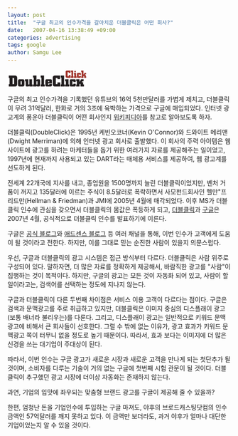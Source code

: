 ```yaml
---
layout: post
title:  "구글 최고의 인수가격을 갈아치운 더블클릭은 어떤 회사?"
date:   2007-04-16 13:38:49 +09:00
categories: advertising
tags: google
author: Samgu Lee
---
```

![더블클릭 로고](/assets/double-click-logo.png)

구글의 최고 인수가격을 기록했던 유튜브의 16억 5천만달러를 가볍게 제치고, 더블클릭이 무려 31억달러, 한화로 거의 3조에 육박하는 가격으로 구글에 매입되었다. 인터넷 광고계의 풍운아 더블클릭이 어떤 회사인지 [위키피디아](http://en.wikipedia.org/wiki/DoubleClick)를 참고로 알아보도록 하자.

더블클릭(DoubleClick)은 1995년 케빈오코너(Kevin O'Connor)와 드와이트 메리맨(Dwight Merriman)에 의해 인터넷 광고 회사로 출발했다. 이 회사의 주력 아이템은 웹사이트에 광고를 하려는 마케터들을 돕기 위한 여러가지 자료를 제공해주는 일이었고, 1997년에 현재까지 사용되고 있는 DART라는 매체용 서비스를 제공하여, 웹 광고계를 선도하게 된다.

전세계 22개국에 지사를 내고, 종업원을 1500명까지 늘린 더블클릭이었지만, 벤처 거품이 꺼지고 135달러에 이르는 주식이 8.5달러로 폭락하면서 사모펀드회사인 헬만"프리드만(Hellman & Friedman)과 JMI에 2005년 4월에 매각되었다. 이후 MS가 더블클릭 인수에 관심을 갖으면서 더블클릭의 몸값은 폭등하게 되고, [더블클릭](http://www.doubleclick.com/us/about_doubleclick/press_releases/default.asp?p=572)과 [구글](http://www.google.com/intl/en/press/pressrel/doubleclick.html)은 2007년 4월, 공식적으로 더블클릭 인수를 발표하기에 이른다.

구글은 [공식 블로그](http://googleblog.blogspot.com/2007/04/next-step-in-google-advertising.html)와 [애드센스 블로그](http://adsense-ko.blogspot.com/2007/04/doubleclick.html) 등 여러 채널을 통해, 이번 인수가 고객에게 도움이 될 것이라고 전한다. 하지만, 이를 그대로 믿는 순진한 사람이 있을지 의문스럽다.

우선, 구글과 더블클릭의 광고 시스템은 접근 방식부터 다르다. 더블클릭은 사람 위주로 구성되어 있다. 말하자면, 더 많은 자료를 정확하게 제공해서, 바람직한 광고를 "사람"이 집행하는 것이 목적이다. 하지만, 구글의 광고는 모든 것이 자동화 되어 있고, 사람이 할 일이라고는, 검색어를 선택하는 정도에 지나지 않는다.

구글과 더블클릭이 다른 두번째 차이점은 서비스 이용 고객이 다르다는 점이다. 구글은 검색과 문맥광고를 주로 취급하고 있지만, 더블클릭은 이미지 중심의 디스플래이 광고(보통 배너라 불리우는)를 다룬다. 그리고, 디스플래이 광고는 일반적으로 키워드 문맥광고에 비해서 큰 회사들이 선호한다. 그럴 수 밖에 없는 이유가, 광고 효과가 키워드 문맥광고 쪽이 터무니 없을 정도로 높기 때문이다. 따라서, 효과 보다는 이미지에 더 많은 신경을 쓰는 대기업이 주대상이 된다.

따라서, 이번 인수는 구글 광고가 새로운 시장과 새로운 고객을 만나게 되는 첫단추가 될 것이며, 소비자를 다루는 기술이 거의 없는 구글에 첫번째 시험 관문이 될 것이다. 더블클릭이 추구했던 광고 시장에 더이상 자동화는 존재하지 않는다.

과연, 기업의 입맛에 좌우되는 맞춤형 브랜드 광고를 구글이 제공해 줄 수 있을까?

한편, 엄청난 돈을 기업인수에 투입하는 구글 마져도, 야후의 브로드캐스팅닷컴의 인수금액인 57억달러를 깨지 못하고 있다. 이 금액만 보더라도, 과거 야후가 얼마나 대단한 기업이었는지 알 수 있을 것이다.
